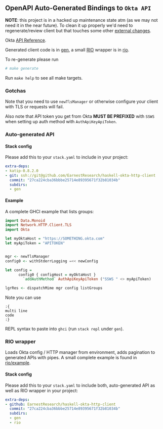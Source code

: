 ## OpenAPI Auto-Generated Bindings to `Okta API`


**NOTE**: this project is in a hacked up maintenance state atm (as we may not need it in the near future).
To clean it up properly we'd need to regenerate/review client but that touches some other 
[external changes](https://github.com/EarnestResearch/haskell-okta-http-client/tree/regenerate-okta-client).


Okta [API Reference](https://developer.okta.com/reference/).

Generated client code is in [gen](gen/README.md), a small [RIO](https://haskell.fpcomplete.com/library/rio) wrapper is in [rio](rio).

To re-generate please run

```bash
# make generate
```

Run `make help` to see all make targets.

### Gotchas

Note that you need to use `newTlsManager` or otherwise configure your client
with TLS or requests will fail.

Also note that API token you get from Okta **MUST BE PREFIXED** with `SSWS ` when
setting up auth method with `AuthApiKeyApiToken`.

### Auto-generated API

#### Stack config

Please add this to your `stack.yaml` to include in your project:

```yaml
extra-deps:
- katip-0.8.2.0
- git: ssh://git@github.com/EarnestResearch/haskell-okta-http-client
  commit: "27ca224cba36bbbe25714e89395671f32b81034b"
  subdirs:
  - gen
```

#### Example

A complete GHCI example that lists groups:

```haskell
import Data.Monoid
import Network.HTTP.Client.TLS
import Okta

let myOktaHost = "https://SOMETHING.okta.com"
let myApiToken = "APITOKEN"


mgr <- newTlsManager
config0 <- withStderrLogging =<< newConfig 

let config =
      config0 { configHost = myOktaHost }
        `addAuthMethod` AuthApiKeyApiToken ("SSWS " <> myApiToken)

lgrRes <- dispatchMime mgr config listGroups
```

Note you can use

```
:{
multi line
code
:}
```

REPL syntax to paste into `ghci` (run `stack repl` under `gen`).


### RIO wrapper

Loads Okta config / HTTP manager from environment, adds pagination to generated APIs with pipes.
A small complete example is found in [rio/example](rio/example).


#### Stack config

Please add this to your `stack.yaml` to include both, auto-generated API as well as RIO wrapper in your project:

```yaml
extra-deps:
- github: EarnestResearch/haskell-okta-http-client
  commit: "27ca224cba36bbbe25714e89395671f32b81034b"
  subdirs:
  - gen
  - rio
```
